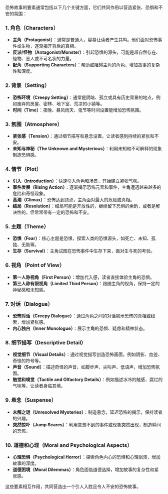 恐怖故事的要素通常包括以下几个关键方面，它们共同作用以营造紧张、恐惧和不安的氛围：

### 1. 角色（Characters）

- **主角（Protagonist）**：通常是普通人，容易让读者产生共鸣。他们面对恐怖事件或生物，逐渐揭开背后的真相。
- **反派/怪物（Antagonist/Monster）**：引起恐惧的源头，可能是超自然存在、怪物、恶人或不可名状的力量。
- **配角（Supporting Characters）**：帮助或阻碍主角的角色，增加故事的复杂性和深度。

### 2. 背景（Setting）

- **恐怖环境（Creepy Setting）**：通常是阴暗、孤立或具有历史背景的地点，例如废弃的房屋、密林、地下室、荒凉的小镇等。
- **时间（Time）**：夜晚、暴风雨天、鬼节等时间设置能增加恐怖氛围。

### 3. 氛围（Atmosphere）

- **紧张感（Tension）**：通过细节描写和悬念设置，让读者感到持续的紧张和不安。
- **未知与神秘（The Unknown and Mysterious）**：利用未知和不可解释的现象制造恐惧感。

### 4. 情节（Plot）

- **引入（Introduction）**：快速引入角色和场景，开始建立紧张气氛。
- **事件发展（Rising Action）**：逐渐揭示恐怖元素和事件，主角遭遇越来越多的危险和奇怪现象。
- **高潮（Climax）**：恐怖达到顶点，主角面对最大的危险或真相。
- **结局（Resolution）**：结局可能是开放性的，继续留下恐惧的余韵，或者是解决性的，但常常带有一定的恐怖和不安。

### 5. 主题（Theme）

- **恐惧（Fear）**：核心主题是恐惧，探索人类的恐惧源头，如死亡、未知、孤独、无助等。
- **生存（Survival）**：主角试图在恐怖事件中生存下来，面对生与死的考验。

### 6. 视角（Point of View）

- **第一人称视角（First Person）**：增加代入感，读者直接体验主角的恐惧。
- **第三人称有限视角（Limited Third Person）**：跟随主角的视角，保持一定的神秘感和未知感。

### 7. 对话（Dialogue）

- **恐怖对话（Creepy Dialogue）**：通过角色之间的对话揭示恐怖的真相或线索，增加紧张感。
- **内心独白（Inner Monologue）**：展示主角的恐惧、疑虑和精神状态。

### 8. 细节描写（Descriptive Detail）

- **视觉细节（Visual Details）**：通过视觉描写创造恐怖画面，例如阴影、血迹、奇怪的符号等。
- **声音（Sound）**：描述奇怪的声音，如脚步声、尖叫声、低语声，增加恐怖氛围。
- **触觉和嗅觉（Tactile and Olfactory Details）**：例如描述冰冷的触感、腐烂的气味等，让读者身临其境。

### 9. 悬念（Suspense）

- **未解之谜（Unresolved Mysteries）**：制造悬念，延迟恐怖的揭示，保持读者的兴趣。
- **突然惊吓（Jump Scares）**：利用意想不到的事件或现象突然出现，制造瞬间的恐怖。

### 10. 道德和心理（Moral and Psychological Aspects）

- **心理恐惧（Psychological Horror）**：探索角色内心的恐惧和心理崩溃，增加故事的深度。
- **道德困境（Moral Dilemmas）**：角色面临道德选择，增加故事的复杂性和紧张感。

这些要素相互作用，共同营造出一个引人入胜且令人不安的恐怖故事。

